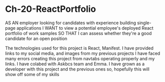 # Ch-20-ReactPortfolio
AS AN employer looking for candidates with experience building single-page applications
I WANT to view a potential employee's deployed React portfolio of work samples
SO THAT I can assess whether they're a good candidate for an open position

The technologies used for this project is React, Manifest.
I have provided links to my social media, and images from my previous projects
I have faced many errors creating this project from navtabs operating properly and my links.
I have colabed with Askbcs team and Emma.
I have grown as a developer with this project and the previous ones so, hopefully this will show off some of my skills

